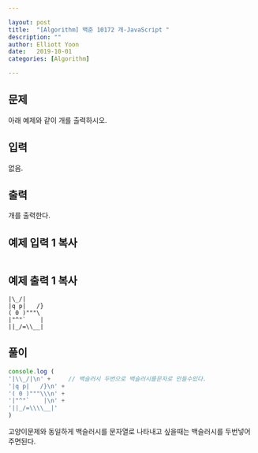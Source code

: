 ```yaml
---

layout: post
title:  "[Algorithm] 백준 10172 개-JavaScript "
description: ""
author: Elliott Yoon
date:   2019-10-01
categories: [Algorithm] 

---
```




## 문제

아래 예제와 같이 개를 출력하시오.

## 입력

없음.

## 출력

개를 출력한다.



## 예제 입력 1 복사

```

```

## 예제 출력 1 복사

```
|\_/|
|q p|   /}
( 0 )"""\
|"^"`    |
||_/=\\__|
```



## 풀이

```js
console.log (
'|\\_/|\n' +     // 백슬러시 두번으로 백슬러시를문자로 만들수있다.
'|q p|   /}\n' +
'( 0 )"""\\\n' +
'|"^"`    |\n' +
'||_/=\\\\__|'
)

```



고양이문제와 동일하게 백슬러시를 문자열로 나타내고 싶을때는 백슬러시를 두번넣어주면된다.



